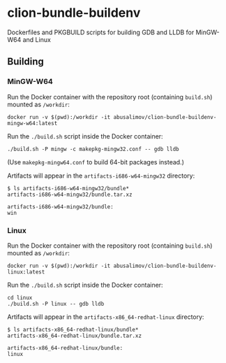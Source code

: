 # clion-bundle-buildenv
Dockerfiles and PKGBUILD scripts for building GDB and LLDB for MinGW-W64 and Linux


## Building

### MinGW-W64

Run the Docker container with the repository root (containing `build.sh`) mounted as `/workdir`:
```
docker run -v $(pwd):/workdir -it abusalimov/clion-bundle-buildenv-mingw-w64:latest
```

Run the `./build.sh` script inside the Docker container:
```
./build.sh -P mingw -c makepkg-mingw32.conf -- gdb lldb
```
(Use `makepkg-mingw64.conf` to build 64-bit packages instead.)

Artifacts will appear in the `artifacts-i686-w64-mingw32` directory:
```
$ ls artifacts-i686-w64-mingw32/bundle*
artifacts-i686-w64-mingw32/bundle.tar.xz

artifacts-i686-w64-mingw32/bundle:
win
```


### Linux

Run the Docker container with the repository root (containing `build.sh`) mounted as `/workdir`:
```
docker run -v $(pwd):/workdir -it abusalimov/clion-bundle-buildenv-linux:latest
```

Run the `./build.sh` script inside the Docker container:
```
cd linux
./build.sh -P linux -- gdb lldb
```

Artifacts will appear in the `artifacts-x86_64-redhat-linux` directory:
```
$ ls artifacts-x86_64-redhat-linux/bundle*
artifacts-x86_64-redhat-linux/bundle.tar.xz

artifacts-x86_64-redhat-linux/bundle:
linux
```

